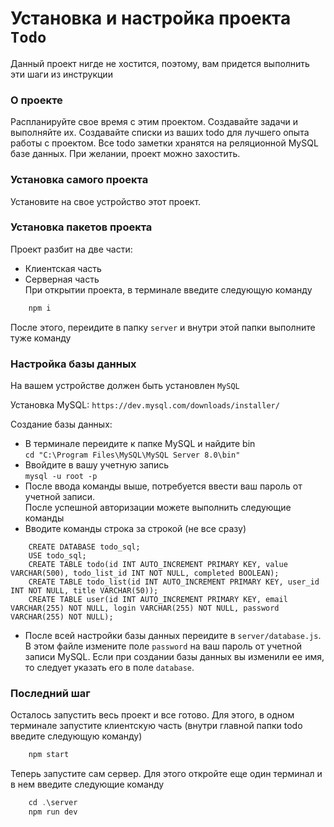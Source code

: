 # Установка и настройка проекта `Todo`
Данный проект нигде не хостится, поэтому, вам придется выполнить эти шаги из инструкции

### О проекте
Распланируйте свое время с этим проектом. Создавайте задачи и выполняйте их. Создавайте списки из ваших todo для лучшего опыта работы с проектом. Все todo заметки хранятся на реляционной MySQL базе данных. При желании, проект можно захостить.

### Установка самого проекта
Установите на свое устройство этот проект.

### Установка пакетов проекта
Проект разбит на две части:   
+ Клиентская часть
+ Серверная часть   
При открытии проекта, в терминале введите следующую команду   
```js 
    npm i
```
После этого, переидите в папку `server` и внутри этой папки выполните туже команду

### Настройка базы данных
На вашем устройстве должен быть установлен `MySQL` 

Установка MySQL:
`https://dev.mysql.com/downloads/installer/`

Создание базы данных:
+ В терминале переидите к папке MySQL и найдите bin   
`cd "C:\Program Files\MySQL\MySQL Server 8.0\bin"`
+ Ввойдите в вашу учетную запись   
`mysql -u root -p`
+ После ввода команды выше, потребуется ввести ваш пароль от учетной записи.    
После успешной авторизации можете выполнить следующие команды
+ Вводите команды строка за строкой (не все сразу)  
```
    CREATE DATABASE todo_sql;
    USE todo_sql;
    CREATE TABLE todo(id INT AUTO_INCREMENT PRIMARY KEY, value VARCHAR(500), todo_list_id INT NOT NULL, completed BOOLEAN);
    CREATE TABLE todo_list(id INT AUTO_INCREMENT PRIMARY KEY, user_id INT NOT NULL, title VARCHAR(50));
    CREATE TABLE user(id INT AUTO_INCREMENT PRIMARY KEY, email VARCHAR(255) NOT NULL, login VARCHAR(255) NOT NULL, password VARCHAR(255) NOT NULL);
```
+ После всей настройки базы данных переидите в `server/database.js`. В этом файле измените поле `password` на ваш пароль от учетной записи MySQL. Если при создании базы данных вы изменили ее имя, то следует указать его в поле `database`.

### Последний шаг
Осталось запустить весь проект и все готово. Для этого, в одном терминале запустите клиентскую часть (внутри главной папки todo введите следующую команду)   
```js
    npm start
```
Теперь запустите сам сервер. Для этого откройте еще один терминал и в нем введите следующие команду
```js
    cd .\server
    npm run dev
```
